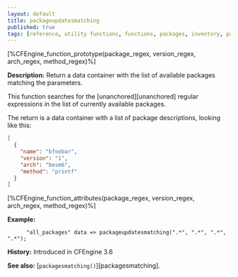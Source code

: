 ```yaml
---
layout: default
title: packageupdatesmatching
published: true
tags: [reference, utility functions, functions, packages, inventory, packageupdatesmatching]
---
```


[%CFEngine_function_prototype(package_regex, version_regex, arch_regex, method_regex)%]

**Description:** Return a data container with the list of available packages matching the parameters.

This function searches for the [unanchored][unanchored] regular expressions in 
the list of currently available packages.

The return is a data container with a list of package descriptions, looking like this:

```json
[
  {
    "name": "bfoobar",
    "version": "1",
    "arch": "besm6",
    "method": "printf"
  }
]
```

[%CFEngine_function_attributes(package_regex, version_regex, arch_regex, method_regex)%]

**Example:**  

```cf3
      "all_packages" data => packageupdatesmatching(".*", ".*", ".*", ".*");
```

**History:** Introduced in CFEngine 3.6

**See also:** [`packagesmatching()`][packagesmatching].
